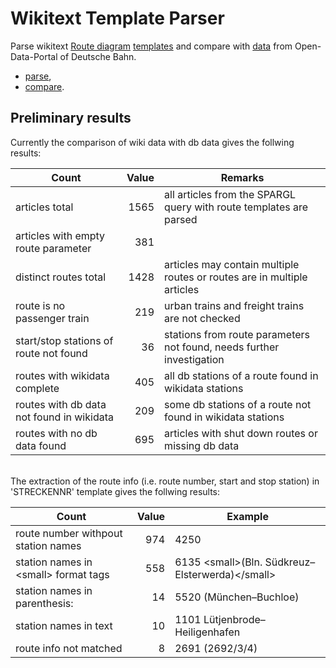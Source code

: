 # Wikitext Template Parser

Parse wikitext [Route diagram](https://de.wikipedia.org/wiki/Wikipedia:Formatvorlage_Bahnstrecke) [templates](https://www.mediawiki.org/wiki/Help:Templates) and compare with [data](https://data.deutschebahn.com/dataset/geo-betriebsstelle) from Open-Data-Portal of Deutsche Bahn.

* [parse](./src/WikitextTemplateParser/readme.md),
* [compare](./src/WikitextDbComparer/readme.md).

## Preliminary results

Currently the comparison of wiki data with db data gives the follwing results:

| Count | Value | Remarks |
|---|-----:|---|
|articles total|1565|all articles from the SPARGL query with route templates are parsed|
|articles with empty route parameter|381||
|distinct routes total|1428|articles may contain multiple routes or routes are in multiple articles |
|route is no passenger train|219|urban trains and freight trains are not checked|
|start/stop stations of route not found|36|stations from route parameters not found, needs further investigation|
|routes with wikidata complete|405|all db stations of a route found in wikidata stations|
|routes with db data not found in wikidata|209|some db stations of a route not found in wikidata stations|
|routes with no db data found|695|articles with shut down routes or missing db data|

<br/>
The extraction of the route info (i.e. route number, start and stop station) in 'STRECKENNR' template gives the follwing results:

| Count | Value | Example |
|---|-----:|---|
| route number withpout station names|974|4250|
| station names in &lt;small&gt; format tags|558|6135 &lt;small>(Bln. Südkreuz–Elsterwerda)&lt;/small>|
| station names in parenthesis:|14|5520 (München–Buchloe)|
| station names in text|10|1101 Lütjenbrode–Heiligenhafen|
| route info not matched|8|2691 (2692/3/4)|
